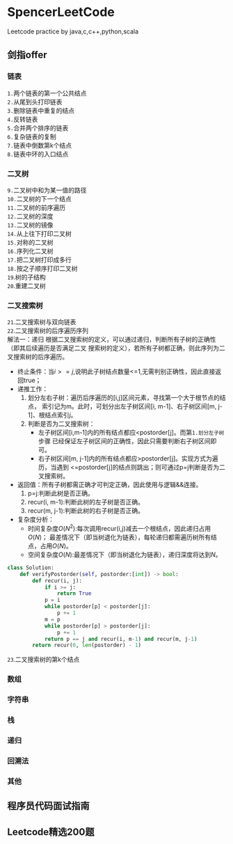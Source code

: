 # SpencerLeetCode
Leetcode practice by java,c,c++,python,scala


## 剑指offer
### 链表
`1.`两个链表的第一个公共结点  
`2.`从尾到头打印链表  
`3.`删除链表中重复的结点  
`4.`反转链表  
`5.`合并两个排序的链表  
`6.`复杂链表的复制  
`7.`链表中倒数第k个结点  
`8.`链表中环的入口结点  
### 二叉树
`9.`二叉树中和为某一值的路径  
`10.`二叉树的下一个结点  
`11.`二叉树的前序遍历  
`12.`二叉树的深度  
`13.`二叉树的镜像  
`14.`从上往下打印二叉树  
`15.`对称的二叉树  
`16.`序列化二叉树  
`17.`把二叉树打印成多行  
`18.`按之子顺序打印二叉树  
`19`.树的子结构  
`20`.重建二叉树   

### 二叉搜索树
`21`.二叉搜索树与双向链表  
`22`.二叉搜索树的后序遍历序列  
解法一：递归
根据二叉搜索树的定义，可以通过递归，判断所有子树的正确性（即其后续遍历是否满足二叉
搜索树的定义），若所有子树都正确，则此序列为二叉搜索树的后序遍历。
- 终止条件：当$i >= j$,说明此子树结点数量<=1,无需判别正确性，因此直接返回true；
- 递推工作：
    1. 划分左右子树：遍历后序遍历的[i,j]区间元素，寻找第一个大于根节点的结点，
    索引记为m。此时，可划分出左子树区间[i, m-1]、右子树区间[m, j-1]、根结点索引$j$。
    2. 判断是否为二叉搜索树：
        - 左子树区间[i,m-1]内的所有结点都应<postorder[j]。而第`1.划分左子树`步骤
        已经保证左子树区间的正确性，因此只需要判断右子树区间即可。
        - 右子树区间[m, j-1]内的所有结点都应>postorder[j]。实现方式为遍历，当遇到
        <=postorder[j]的结点则跳出；则可通过p=j判断是否为二叉搜索树。
- 返回值：所有子树都需正确才可判定正确，因此使用与逻辑&&连接。
    1. p=j:判断此树是否正确。
    2. recur(i, m-1):判断此树的左子树是否正确。
    3. recur(m, j-1):判断此树的右子树是否正确。
- 复杂度分析：
    - 时间复杂度$O(N^2)$:每次调用recur(i,j)减去一个根结点，因此递归占用$O(N)$；
    最差情况下（即当树退化为链表），每轮递归都需遍历树所有结点，占用$O(N)$。
    - 空间复杂度$O(N)$:最差情况下（即当树退化为链表），递归深度将达到$N$。
```python
class Solution:
    def verifyPostorder(self, postorder:[int]) -> bool:
        def recur(i, j):
            if i >= j:
                return True
            p = i
            while postorder[p] < postorder[j]:
                p += 1
            m = p
            while postorder[p] > postorder[j]:
                p += 1
            return p == j and recur(i, m-1) and recur(m, j-1)
        return recur(0, len(postorder) - 1)
```
`23`.二叉搜索树的第k个结点  

### 数组

### 字符串

### 栈

### 递归

### 回溯法


### 其他

## 程序员代码面试指南




## Leetcode精选200题
